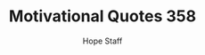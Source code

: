 ---
image: /assets/img/mq/mq_358_lamott.png
title: Motivational Quotes 358
categories:
  - Motivational Quotes
author: Hope Staff
notes: Motivational Quotes 358
embed: >-
  EMBED_GOES_HERE
transcript: >-
  SOME LINES OF TEXT START HERE
---